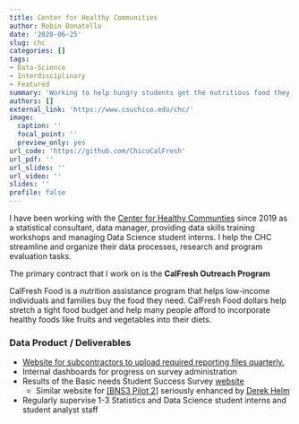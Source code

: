 ```yaml
---
title: Center for Healthy Communities
author: Robin Donatello
date: '2020-06-25'
slug: chc
categories: []
tags:
- Data-Science
- Interdisciplinary
- Featured
summary: 'Working to help hungry students get the nutritious food they need to stay healthy and succeed.'
authors: []
external_link: 'https://www.csuchico.edu/chc/'
image:
  caption: ''
  focal_point: ''
  preview_only: yes
url_code: 'https://github.com/ChicoCalFresh'
url_pdf: ''
url_slides: ''
url_video: ''
slides: ''
profile: false
---
```


I have been working with the [Center for Healthy Communties](https://www.csuchico.edu/chc/) since 2019 as a statistical consultant, data manager, providing data skills training workshops and managing Data Science student interns. I help the CHC streamline and organize their data processes, research and program evaluation tasks. 

The primary contract that I work on is the **CalFresh Outreach Program**

CalFresh Food is a nutrition assistance program that helps low-income individuals and families buy the food they need. CalFresh Food dollars help stretch a tight food budget and help many people afford to incorporate healthy foods like fruits and vegetables into their diets.

### Data Product / Deliverables

* [Website for subcontractors to upload required reporting files quarterly.](https://chc-cfo-reporting.csuchico.edu/)
* Internal dashboards for progress on survey administration
* Results of the Basic needs Student Success Survey [website](https://chicocalfresh.github.io/bns-website/index.html)
    - Similar website for [[BNS3 Pilot 2]](https://chicocalfresh.github.io/bns-pilot2-website/) seriously enhanced by [Derek Helm](https://derekhelms.netlify.app/)
* Regularly supervise 1-3 Statistics and Data Science student interns and student analyst staff
 


